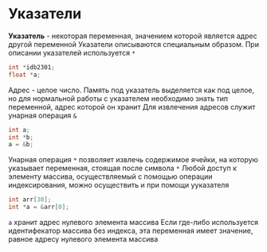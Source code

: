 # Указатели
**Указатель** - некоторая переменная, значением которой является адрес другой переменной
Указатели описываются специальным образом. При описании указателей используется `*`
```cpp
int *idb2301;
float *a;
```
Адрес - целое число. Память под указатель выделяется как под целое, но для нормальной работы с указателем необходимо знать тип переменной, адрес которой он хранит
Для извлечения адресов служит унарная операция `&`
```cpp
int a;
int *b;
a = &b;
```
Унарная операция `*` позволяет извлечь содержимое ячейки, на которую указывает переменная, стоящая после символа `*`
Любой доступ к элементу массива, осуществляемый с помощью операции индексирования, можно осуществить и при помощи ууказателя
```cpp
int arr[30];
int *a = &arr[0];
```
`a` хранит адрес нулевого элемента массива
Если где-либо используется идентифекатор массива без индекса, эта переменная имеет значение, равное адресу нулевого элемента массива
